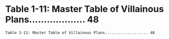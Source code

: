 # Table 1-11: Master Table of Villainous Plans................... 48

```
Table 1-11: Master Table of Villainous Plans................... 48

```
